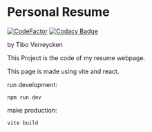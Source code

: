 # Personal Resume

[![CodeFactor](https://www.codefactor.io/repository/github/klanting/personal-2024-summer-resume/badge)](https://www.codefactor.io/repository/github/klanting/personal-2024-summer-resume)
[![Codacy Badge](https://app.codacy.com/project/badge/Grade/700fff746116414eb61be91d725166fb)](https://app.codacy.com/gh/klanting/Personal-2024-Summer-Resume/dashboard?utm_source=gh&utm_medium=referral&utm_content=&utm_campaign=Badge_grade)

by Tibo Verreycken

This Project is the code of my resume webpage.

This page is made using vite and react.

run development:
```shell
npm run dev
```

make production:
```shell
vite build
```

